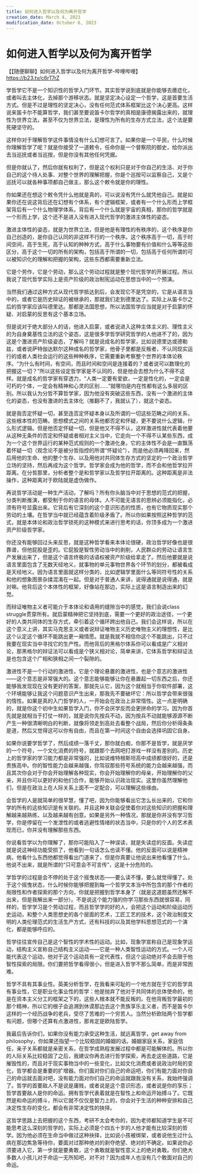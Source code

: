 ```yaml
---
title: 如何进入哲学以及何为离开哲学
creation_date: March 4, 2023
modification_date: October 6, 2023
---
```



# 如何进入哲学以及何为离开哲学

【【随便聊聊】如何进入哲学以及何为离开哲学-哔哩哔哩】 https://b23.tv/c6rT7rZ

学哲学它不是一个知识性的哲学入门环节。其实哲学说到底就是你能够去癔症化，或者叫去主体化，去掉那个游移状态。就是坚定决心设定一个哲学，这是首要生活方式。但是不过是理性的坚定决心，没有任何范式体系框架比这个决心更高。这样说来笛卡尔不能算哲学，我们甚至要说笛卡尔哲学的真相是康德揭露出来的，就理性为世界立法，甚至不仅为世界立法，是理性为所有的生存方式立法，这个法是要死硬坚守的。

这样你对于理解哲学这件事情没有什么幻想可言了。如果你是一个平民，什么时候你理解哲学了呢？就是你接受了一道敕令，任命你是一个督察院的御史，给你派出去当巡抚或者当巡按，但是你没有其他任何凭据。

但是你就认了，然后你就有权利了，但是这个权利只是对于你自己的生活、对于你自己的这个待人处事、对整个世界的理解把握，你是个巡按可以监察自己，又是个巡抚可以就各种事项都自己做主，那么这个敕令就是你的理性。

你如果还在想这个敕令凭什么他就是真的，可以说没有凭什么就凭他自己。就是如果你还在说这背后还在幻想有个体系，有个逻辑框架，或者有一个什么形而上学框架背后有一个什么物理学体系，背后有一个什么就是宇宙的真相，那你的哲学就是一个形而上学，这个还不是进入没有进入现代哲学的激进主体性的姿态。

激进主体性的姿态，就是为世界立法，但是他是有理性的有秩序的，这个秩序是你自己创造的，是你自己认同的非这样不行的一个秩序。这个秩序高于一切，高于时间空间，高于生死，高于认知的种种方式，高于什么事物要有价值和什么等等这些区分，高于这个一切的所有的架构，包括高于所谓的一切，包括高于任何所谓的可以被知识化的理解和把握的架构，这些东西都需要重新立法。

它是个劳作，它是个劳动，那么这个劳动过程就是整个现代哲学的开展过程。所以我说了现代哲学实际上是资产阶级的政治制宪运动在思想当中的一个预演。

当然我们通过这种方式从现代哲学抵达到后，会发现它不是凭空的，它是从语言当中的，或者它是历史辩证的被继承的，那就我们走到德里达了。实际上从笛卡尔之后的哲学家应该叫德里达。那都是法国思想，所以法国哲学应当就是对于启蒙的怀疑、对启蒙的反思有这个基本立场。

但是说对于绝大部分人的话，他进入启蒙，或者说进入这种主体主义的、理性主义的为自身奠基性立法的这个姿态，这是很多学哲学研究哲学的人他进不了的，因为这是个激进资产阶级姿态，了解吗？就是说成名的哲学家，比如说德里达或德勒兹，或者说萨特伽达默尔这种成名的哲学家，他骨子里都是反叛者，不认同现实运行的或者人类社会运行的这些种种秩序，它需要重新考察整个世界的本体论秩序。“为什么有时间，有空间，而且时间和空间是连接着的？或者说可以数理化的把握这一切？”所以这些设定哲学家是不认同的，但是他会去想为什么不得不这样。就是成名的哲学家有穿透力，“人类一定要有爱欲，一定是性化的，一定会是可朽的个体，一定会有精神和心灵的区别......”就哪怕是内在性都有这么多层的区别。所以我认为分哲不算哲学家，因为他没有突破这些东西，没有一个激进的主体化的姿态，也没有激进的去主体化（推翻不了，我就认了），就这个姿态。

就是我否定怀疑一切，甚至连否定怀疑本身以及所谓的一切这些范畴之间的关系，这些根本性的范畴。思想模式之间的关系他都否定和怀疑，更不要说什么逻辑，什么形式逻辑。但是他否定怀疑一切，但是他又不得不认，这样激进性就代表着他要从这种无条件的否定和怀疑或者相对主义当中，它走向一个不得不认某些东西，成为一个这个世界运行的某种范式规则的一个激进化身。它的主体性不会是一直飘荡着怀疑一切（观念论不是被分哲指控的所谓“怀疑论”），而是他必须再降回来，然后用他的生命、他的整个生存、以及用他对共同体生存方式的坚定的一个政治哲学立场的坚持，然后再成为这个哲学。哲学家会成为他的哲学，而不会和他哲学拉开距离。在分哲那里，分析者整个是和哲学家以及哲学拉开距离的。这种距离是非法操作，这种距离对于欧陆就是虚伪做作。

再说哲学活动是一种生产活动，了解吗？所有你头脑当中对于思想的范式的把握，分类判断推演，都受制于你的语言的母体。人不可能无语言的思辨必须能指化，必须有符号显露出来。它背后有它深刻的这个意识形态的性质，也有它物质现实那个劳动的土壤。在哲学当中就已经蕴含着阶级矛盾了。所以你如果按照这种哲学的范式，就是本体论和政治哲学锁死的这种模式来进行思考的话，你顶多成为一个激进资产阶级哲学家。

你还没有能够回过头来反思，就是这种哲学看来本体论很硬，政治哲学好像也是很靠谱，但他屁股是歪的。它屁股是智性劳动当中的剥削，人民群众的劳动让语言生产发展出来了，但是这个语言终极的话语权被资产阶级给拿走了。然后他要就是说语言里面包含了无数天经地义，就事物的单元事物世界各个环节的划分，都被看成是天经地义。因为语言里面就这样分类的，比如逻辑学里面什么等同符号性的关系和他的想象图景杂揉混淆在一起。但是对于普通人来讲，说得通就是说得通，就是对嘛。他背后这个本体性的框架，好像站在那边，实际上这是语言制造出来的幻觉。

而辩证唯物主义者可能介于本体论和语用的缝隙当中的感觉，我们会说class struggle贯穿所有。就启蒙精神把它坚持到底，需要一个更好的政治途径，一个更好的人类共同体的生存方式，牵引着这个循环跨出他自己。我们会这样说，所以在这个意义上讲，其实马克思主义或者说辩证唯物主义历史唯物主义的理想性，是比这个认定这个循环不能跳出更一厢情愿。就是我就不相信你这个不能跳出，只不过我要在现实当中寻找它的生产性。而他背后的黑格尔体系你可以看成是广义相对论，那黑格尔的辩证法可以看成是个狭义相对论，简单来讲，它体系哲学和辩证法是也包含这个广相和狭相之间一个裂隙的。

激进性不是一个行动的激进性，它是个理论悬置的激进性，也是个意志的激进性——这个意志是非常强大的。这个意志能够能够让你在悬置起一切东西之后，你还能够我发现现在没有更好的答案，那就先认它，因为这个就相当于你软件部署，这个环境能够让我这个问题意识产生出来，那我先不要破坏它：所以哲学会带来很强的惰性。如果是真的入门哲学的人，一开始会在政治上非常惰性。这一点是明确的，就是你这个初中生如果哲学入门，你不会厌学反而会更拼命的学习。因为你首先就是就相当于打仗一样的，就是说你先按兵不动，因为按兵不动就能够源源不断产生一种很清晰明白的判断，就像将领走到高处去看整个战局，然后你分析得条条是道，然后又觉得这可以你有自由，而且在第一时间这个自由会选择巩固它自身。

如果你说要学哲学了，然后成绩一落千丈，那你就白痴，你那不是哲学，就是厌学的一个符号，一个文化消费的符号，就跟那个去网吧打游戏一样没有差别的。历史上的哲学家的学习能力都是非常强的，比如说维特根斯坦高中成绩都很好的，还是贵族高中。你的智性能力会越来越强，你驾驭那些符号系统的能力会越来越强，而且其次你会对于你会开始理解各种现实，你会开始理解你的母亲，开始理解你的父亲，并且你可以更好的和他们合作，能够开始认识政治现实。这里你虽然理解他们，但是在政治上在人际关系上面不一定配合，可以理解这些缘由。

会哲学的人是就简单的很早慧，懂了吧，因为你能够看出它怎么长出来的，它和你学的所有的这些知识是有关联的。并且这种关联会促使着你对这些知识的把握和理解越来越熟练，以及越来越有创意。如果是另外一种情况，那就是你并没有学习哲学，你是停留在一个发泄性的或者逃避性情绪的状态当中，只是你的个人的艺术表现而已，你并没有理解那些东西。

你说看哲学以为你理解了，那你可能陷入了一种误读，就是失读症的反面。失读症就是说这神经功能受损了，他看到一句话怎么也读不懂。他的反面可以说是精神病，他看什么东西他都觉得看出门道来了，但是你真要让他说出来他看懂了什么，他说不出来，就是所谓的“只可意会不可言传”，这是十分危险的。

学哲学的过程是会不停的处于这个摇曳状态——要么读不懂，要么就觉得懂了。处于这个摇曳状态，什么时候你能够把握到每一个哲学文本当中所包含的那个作者的局限性和作者探索的那个方向，你就是把握到哲学本身了（就是这道题虽然还解不出来，但是我解出来一部分）。不是说这个能力强的你学习那些东西就很容易，同样的，哲学学习是个劳动过程，而且哲学学的好的人，会把这个运动和阶级运动历史运动，和整个人类思想史的各个层面的艺术，工匠工艺的技术，这个政治制度文明的人类伦理范式的生活生产方式，还有科技的以及其他学科思想范式的一个演化，都是能够呼应的。

哲学往往宣传自己是这个智性的学术性的运动。比如，现象学宣称自己是现象学运动，结构主义宣称自己结构主义运动——它是一种人类智性运动的方式。一个人可能代表这个运动，他对于这个运动具有一定代表性，但这个运动绝对不会去限于他智性探索的局限。你们要把哲学看得很小，但是进入哲学不那么简单，而是非常困难。

哲学不具有其事业性。英美分析哲学，在我看来可耻的一个地方就在于它的哲学具有事业性，它是职业化事业性的哲学：他是抛弃了他对于共同体的总体使命的，他是在资本主义分工的框架之下的，这些人根本就不能反叛的。在他背叛哲学最初的那个精神，所以它的根子会追溯到休谟那边去这个贵族享乐主义者，而不是笛卡尔这样的一个经历战争的老兵，受尽了苦难的一个穷苦人。当然分析欧陆两个哲学都有问题，但哪个还算有点激进性，那肯定是欧陆哲学。

我最后告诉你们，如果你没有能力承受这种生活，就远离哲学，get away from philosophy，你如果还指望一个比较稳固的婚姻的话。婚姻家庭关系，家庭信任，亲子关系都就是亲密关系，在哲学成熟程发展过程中都是可能解体的。所以你的人际关系比较稳固了之后，我建议你再去进行哲学探索，再去走这些道路，它是摧毁性的，而且对于现实事物当中的一些变化，比如文化消费或者说政治时局的变化，哲学都会是重要的扩增器。你们面对你们自己的命运吧，你们有能力面对你自己的命运就去面对吧，没有能力面对你们自己的命运就跟我没有关系，我始终强调了。哲学的首要敌人不是说是庸贱，或者说是这个意识形态，或者说是你的享乐；哲学首要敌人是你的命运。拥有哲学代表着就是在智性上和命运开始搏斗了。它既然是和命运的搏斗，所以它就不仅仅是智力上的，你会对于生活的种种安排和自己决定性生存的变化，都会有非常决定性的抉择。

这哲学思路上去把握的这个东西，考研不太会考你的，因为老师都知道学生是不可能思考这么深刻的哲学的，实际上必须是个四五十岁的人他才能有比较深刻的哲学。因为他必须在生命当中做过这种抉择，比如说小孩被绑架，或者说他生过什么病在那边焦急等待你，要面对过那种绝对的剥夺绝望、绝对的不确定。如果说你必须要进入它，第一步就是要勇敢，这个勇敢就是智性意义上的绝对勇敢。你们绝大多数人小孩儿对于命运一无所知吧，对不对？因为成年人也没有几个敢面对自己的命运。

